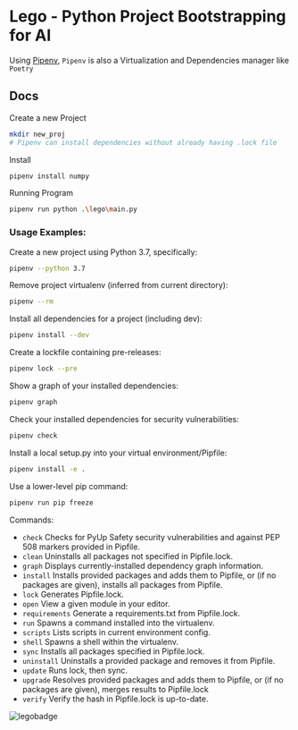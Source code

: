 # Lego - Python Project Bootstrapping for AI

Using [Pipenv](https://pipenv.pypa.io/), `Pipenv` is also a Virtualization and Dependencies manager like `Poetry`

## Docs

Create a new Project

```bash
mkdir new_proj
# Pipenv can install dependencies without already having .lock file
```

Install 

```bash
pipenv install numpy
```

Running Program

```bash
pipenv run python .\lego\main.py
```

### Usage Examples:

Create a new project using Python 3.7, specifically:

```bash
pipenv --python 3.7
```

Remove project virtualenv (inferred from current directory):

```bash
pipenv --rm
```

Install all dependencies for a project (including dev):

```bash
pipenv install --dev
```

Create a lockfile containing pre-releases:

```bash
pipenv lock --pre
```

Show a graph of your installed dependencies:

```bash
pipenv graph
```

Check your installed dependencies for security vulnerabilities:

```bash
pipenv check
```

Install a local setup.py into your virtual environment/Pipfile:

```bash
pipenv install -e .
```

Use a lower-level pip command:

```bash 
pipenv run pip freeze
```


Commands:

  - `check`         Checks for PyUp Safety security vulnerabilities and against
                PEP 508 markers provided in Pipfile.
  - `clean`        Uninstalls all packages not specified in Pipfile.lock.
  - `graph`         Displays currently-installed dependency graph information.
  - `install`       Installs provided packages and adds them to Pipfile, or (if no
                packages are given), installs all packages from Pipfile.
  - `lock`          Generates Pipfile.lock.
  - `open`          View a given module in your editor.
  - `requirements`  Generate a requirements.txt from Pipfile.lock.
  - `run`           Spawns a command installed into the virtualenv.
  - `scripts`       Lists scripts in current environment config.
  - `shell`         Spawns a shell within the virtualenv.
  - `sync`          Installs all packages specified in Pipfile.lock.
  - `uninstall`     Uninstalls a provided package and removes it from Pipfile.
  - `update`       Runs lock, then sync.
  - `upgrade`       Resolves provided packages and adds them to Pipfile, or (if no
                packages are given), merges results to Pipfile.lock
  - `verify`        Verify the hash in Pipfile.lock is up-to-date.


![legobadge](https://github.com/meltred/lego/assets/82411321/ba2e2850-6cf8-468e-817b-62692045c98e)
